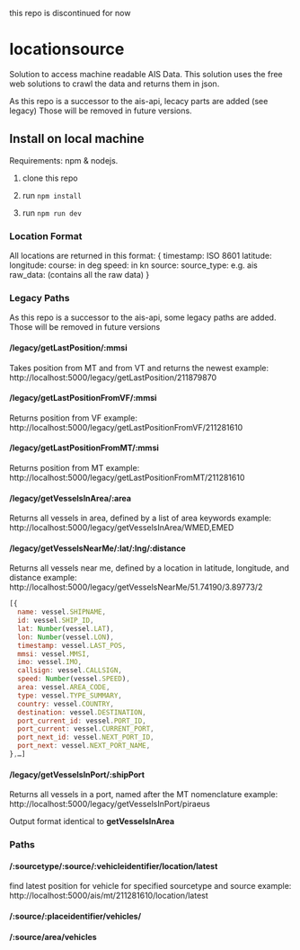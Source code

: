 this repo is discontinued for now

# locationsource

Solution to access machine readable AIS Data. This solution uses the free web solutions to crawl the data and returns them in json.

As this repo is a successor to the ais-api, lecacy parts are added (see legacy) Those will be removed in future versions.


## Install on local machine

Requirements: npm & nodejs.

1. clone this repo

2. run `npm install`

3. run `npm run dev`

### Location Format
All locations are returned in this format:
      {
        timestamp: ISO 8601
        latitude: 
        longitude:
        course: in deg
        speed: in kn
        source: 
        source_type: e.g. ais
        raw_data: (contains all the raw data)
      }

### Legacy Paths

As this repo is a successor to the ais-api, some legacy paths are added. Those will be removed in future versions


#### /legacy/getLastPosition/:mmsi

Takes position from MT and from VT and returns the newest
example: http://localhost:5000/legacy/getLastPosition/211879870

#### /legacy/getLastPositionFromVF/:mmsi

Returns position from VF
example: http://localhost:5000/legacy/getLastPositionFromVF/211281610

#### /legacy/getLastPositionFromMT/:mmsi

Returns position from MT
example: http://localhost:5000/legacy/getLastPositionFromMT/211281610

#### /legacy/getVesselsInArea/:area

Returns all vessels in area, defined by a list of area keywords
example: http://localhost:5000/legacy/getVesselsInArea/WMED,EMED

#### /legacy/getVesselsNearMe/:lat/:lng/:distance

Returns all vessels near me, defined by a location in latitude, longitude, and distance
example: http://localhost:5000/legacy/getVesselsNearMe/51.74190/3.89773/2

```Javascript
[{
  name: vessel.SHIPNAME,
  id: vessel.SHIP_ID,
  lat: Number(vessel.LAT),
  lon: Number(vessel.LON),
  timestamp: vessel.LAST_POS,
  mmsi: vessel.MMSI,
  imo: vessel.IMO,
  callsign: vessel.CALLSIGN,
  speed: Number(vessel.SPEED),
  area: vessel.AREA_CODE,
  type: vessel.TYPE_SUMMARY,
  country: vessel.COUNTRY,
  destination: vessel.DESTINATION,
  port_current_id: vessel.PORT_ID,
  port_current: vessel.CURRENT_PORT,
  port_next_id: vessel.NEXT_PORT_ID,
  port_next: vessel.NEXT_PORT_NAME,
},…]
```

#### /legacy/getVesselsInPort/:shipPort

Returns all vessels in a port, named after the MT nomenclature
example: http://localhost:5000/legacy/getVesselsInPort/piraeus

Output format identical to **getVesselsInArea**


### Paths

#### /:sourcetype/:source/:vehicleidentifier/location/latest
find latest position for vehicle for specified sourcetype and source
example: http://localhost:5000/ais/mt/211281610/location/latest

#### /:source/:placeidentifier/vehicles/

#### /:source/area/vehicles



